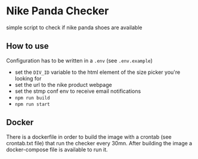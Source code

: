 # Nike Panda Checker

simple script to check if nike panda shoes are available

## How to use

Configuration has to be written in a `.env` (see `.env.example`)

- set the `DIV_ID` variable to the html element of the size picker you're looking for
- set the url to the nike product webpage
- set the stmp conf env to receive email notifications
- `npm run build`
- `npm run start`

## Docker

There is a dockerfile in order to build the image with a crontab (see crontab.txt file) that run the checker every 30mn.
After building the image a docker-compose file is available to run it.

